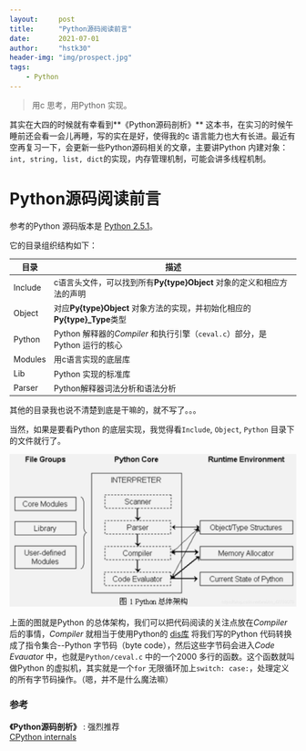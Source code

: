 ```yaml
---
layout:     post
title:      "Python源码阅读前言"
date:       2021-07-01
author:     "hstk30"
header-img: "img/prospect.jpg"
tags:
    - Python
---
```


> 用c 思考，用Python 实现。

其实在大四的时候就有幸看到**《Python源码剖析》** 这本书，在实习的时候午睡前还会看一会儿再睡，写的实在是好，使得我的c 语言能力也大有长进。最近有空再复习一下，会更新一些Python源码相关的文章，主要讲Python 内建对象：`int, string, list, dict`的实现，内存管理机制，可能会讲多线程机制。

# Python源码阅读前言

参考的Python 源码版本是 [Python 2.5.1](https://www.python.org/downloads/release/python-251/)。

它的目录组织结构如下：

目录 			  | 描述
-------------  | -------------
Include		  	  |  c语言头文件，可以找到所有**Py{type}Object** 对象的定义和相应方法的声明
Object			  | 对应**Py{type}Object** 对象方法的实现，并初始化相应的**Py{type}_Type**类型
Python 		       |  Python 解释器的*Compiler* 和执行引擎（`ceval.c`）部分，是Python 运行的核心
Modules			| 用c语言实现的底层库
Lib				| Python 实现的标准库
Parser			|  Python解释器词法分析和语法分析

其他的目录我也说不清楚到底是干嘛的，就不写了。。。  

当然，如果是要看Python 的底层实现，我觉得看`Include`, `Object`, `Python` 目录下的文件就行了。

![img](/img/in-post/Python-arch.png)

上面的图就是Python 的总体架构，我们可以把代码阅读的关注点放在*Compiler* 后的事情，*Compiler* 就相当于使用Python的 [dis库](https://docs.python.org/3.6/library/dis.html) 将我们写的Python 代码转换成了指令集合--Python 字节码（byte code），然后这些字节码会进入*Code Evauator* 中，也就是`Python/ceval.c` 中的一个2000 多行的函数。这个函数就叫做Python 的虚拟机，其实就是一个`for` 无限循环加上`switch: case:`，处理定义的所有字节码操作。（嗯，并不是什么魔法嘛）

### 参考

**《Python源码剖析》** : 强烈推荐  
[CPython internals](https://www.youtube.com/playlist?list=PLzV58Zm8FuBL6OAv1Yu6AwXZrnsFbbR0S) 



